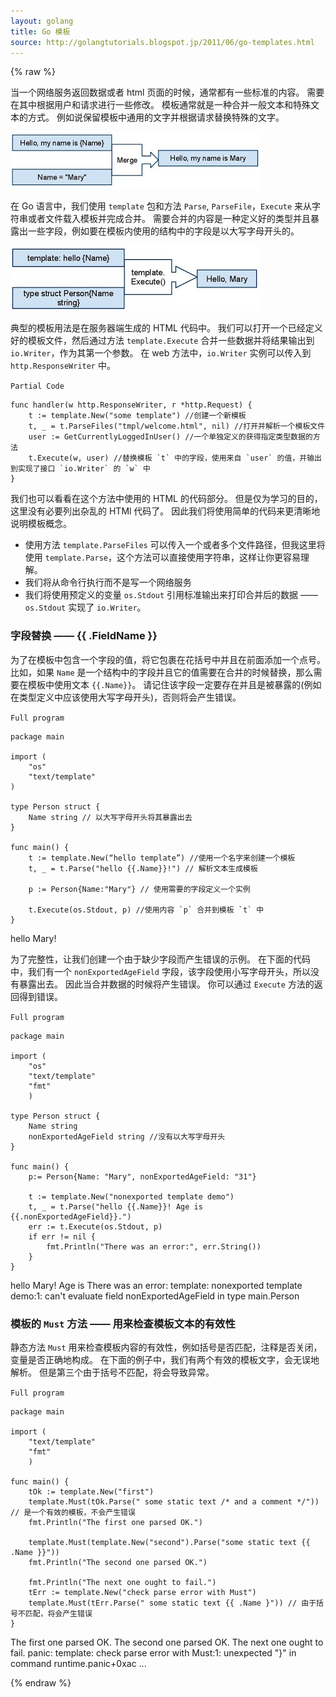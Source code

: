 ```yaml
---
layout: golang
title: Go 模板
source: http://golangtutorials.blogspot.jp/2011/06/go-templates.html
---
```


{% raw %}

当一个网络服务返回数据或者 html 页面的时候，通常都有一些标准的内容。
需要在其中根据用户和请求进行一些修改。
模板通常就是一种合并一般文本和特殊文本的方式。
例如说保留模板中通用的文字并根据请求替换特殊的文字。

![templates1.jpg](/images/post/golang/templates1.jpg)

在 Go 语言中，我们使用 `template` 包和方法 `Parse`, `ParseFile`，`Execute` 来从字符串或者文件载入模板并完成合并。
需要合并的内容是一种定义好的类型并且暴露出一些字段，例如要在模板内使用的结构中的字段是以大写字母开头的。

![templates2.jpg](/images/post/golang/templates2.jpg)

典型的模板用法是在服务器端生成的 HTML 代码中。
我们可以打开一个已经定义好的模板文件，然后通过方法 `template.Execute` 合并一些数据并将结果输出到 `io.Writer`，作为其第一个参数。
在 web 方法中，`io.Writer` 实例可以传入到 `http.ResponseWriter` 中。

`Partial Code`

    func handler(w http.ResponseWriter, r *http.Request) {
        t := template.New("some template") //创建一个新模板
        t, _ = t.ParseFiles("tmpl/welcome.html", nil) //打开并解析一个模板文件
        user := GetCurrentlyLoggedInUser() //一个单独定义的获得指定类型数据的方法
        t.Execute(w, user) //替换模板 `t` 中的字段，使用来自 `user` 的值，并输出到实现了接口 `io.Writer` 的 `w` 中
    }

我们也可以看看在这个方法中使用的 HTML 的代码部分。
但是仅为学习的目的，这里没有必要列出杂乱的 HTMl 代码了。
因此我们将使用简单的代码来更清晰地说明模板概念。

+ 使用方法 `template.ParseFiles` 可以传入一个或者多个文件路径，但我这里将使用 `template.Parse`，这个方法可以直接使用字符串，这样让你更容易理解。
+ 我们将从命令行执行而不是写一个网络服务
+ 我们将使用预定义的变量 `os.Stdout` 引用标准输出来打印合并后的数据 —— `os.Stdout` 实现了 `io.Writer`。

### 字段替换 —— {{ .FieldName }}

为了在模板中包含一个字段的值，将它包裹在花括号中并且在前面添加一个点号。
比如，如果 `Name` 是一个结构中的字段并且它的值需要在合并的时候替换，那么需要在模板中使用文本 `{{.Name}}`。
请记住该字段一定要存在并且是被暴露的(例如在类型定义中应该使用大写字母开头)，否则将会产生错误。

`Full program`

    package main

    import (
        "os"
        "text/template"
    )

    type Person struct {
        Name string // 以大写字母开头将其暴露出去
    }

    func main() {
        t := template.New(“hello template”) //使用一个名字来创建一个模板
        t, _ = t.Parse("hello {{.Name}}!") // 解析文本生成模板

        p := Person{Name:"Mary"} // 使用需要的字段定义一个实例

        t.Execute(os.Stdout, p) //使用内容 `p` 合并到模板 `t` 中
    }

<p class="correct">
hello Mary!
</p>

为了完整性，让我们创建一个由于缺少字段而产生错误的示例。
在下面的代码中，我们有一个 `nonExportedAgeField` 字段，该字段使用小写字母开头，所以没有暴露出去。
因此当合并数据的时候将产生错误。
你可以通过 `Execute` 方法的返回得到错误。

`Full program`

    package main

    import (
        "os"
        "text/template"
        "fmt"
        )

    type Person struct {
        Name string
        nonExportedAgeField string //没有以大写字母开头
    }

    func main() {
        p:= Person{Name: "Mary", nonExportedAgeField: "31"}

        t := template.New("nonexported template demo")
        t, _ = t.Parse("hello {{.Name}}! Age is {{.nonExportedAgeField}}.")
        err := t.Execute(os.Stdout, p)
        if err != nil {
            fmt.Println("There was an error:", err.String())
        }
    }

<p class="error">
hello Mary! Age is There was an error: template: nonexported template demo:1: can't evaluate field nonExportedAgeField in type main.Person
</p>

### 模板的 `Must` 方法 —— 用来检查模板文本的有效性

静态方法 `Must` 用来检查模板内容的有效性，例如括号是否匹配，注释是否关闭，变量是否正确地构成。
在下面的例子中，我们有两个有效的模板文字，会无误地解析。
但是第三个由于括号不匹配，将会导致异常。

`Full program`

    package main

    import (
        "text/template"
        "fmt"
        )

    func main() {
        tOk := template.New("first")
        template.Must(tOk.Parse(" some static text /* and a comment */")) // 是一个有效的模板，不会产生错误
        fmt.Println("The first one parsed OK.")

        template.Must(template.New("second").Parse("some static text {{ .Name }}")) 
        fmt.Println("The second one parsed OK.")

        fmt.Println("The next one ought to fail.")
        tErr := template.New("check parse error with Must")
        template.Must(tErr.Parse(" some static text {{ .Name }")) // 由于括号不匹配，将会产生错误
    }

<p class="correct">
The first one parsed OK.
The second one parsed OK.
The next one ought to fail.
panic: template: check parse error with Must:1: unexpected "}" in command
runtime.panic+0xac ...
</p>

{% endraw %}

